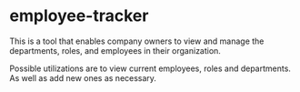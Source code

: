 # employee-tracker

This is a tool that enables company owners to view and manage the departments, roles, and employees in their organization.

Possible utilizations are to view current employees, roles and departments. As well as add new ones as necessary.
